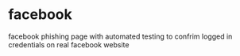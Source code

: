 # facebook
facebook phishing page with automated testing to confrim logged in credentials on real facebook website

